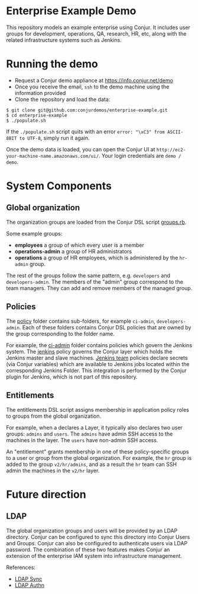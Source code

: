 # Enterprise Example Demo

This repository models an example enterprise using Conjur. It includes user groups for development, operations, QA, research, HR, etc, along with the related infrastructure systems such as Jenkins.

# Running the demo

* Request a Conjur demo appliance at https://info.conjur.net/demo
* Once you receive the email, `ssh` to the demo machine using the information provided
* Clone the repository and load the data:

```sh-session
$ git clone git@github.com:conjurdemos/enterprise-example.git
$ cd enterprise-example
$ ./populate.sh
```

If the `./populate.sh` script quits with an error `error: "\xC3" from ASCII-8BIT to UTF-8`, simply run it again.

Once the demo data is loaded, you can open the Conjur UI at `http://ec2-your-machine-name.amazonaws.com/ui/`. Your login credentials are `demo / demo`.

# System Components

## Global organization

The organization groups are loaded from the Conjur DSL script  [groups.rb](https://github.com/conjurdemos/enterprise-example/blob/master/policy/groups.rb). 

Some example groups:

* **employees** a group of which every user is a member
* **operations-admin** a group of HR administrators
* **operations** a group of HR employees, which is administered by the `hr-admin` group.

The rest of the groups follow the same pattern, e.g. `developers` and `developers-admin`. The members of the "admin" group correspond to the team managers. They can add and remove members of the managed group. 

## Policies

The [policy](https://github.com/conjurdemos/enterprise-example/tree/master/policy) folder contains sub-folders, for example `ci-admin`, `developers-admin`. Each of these folders contains Conjur DSL policies that are owned by the group corresponding to the folder name. 

For example, the [ci-admin](https://github.com/conjurdemos/enterprise-example/tree/master/policy/ci-admin) folder contains policies which govern the Jenkins system. The [jenkins](https://github.com/conjurdemos/enterprise-example/blob/master/policy/ci-admin/jenkins.rb) policy governs the Conjur layer which holds the Jenkins master and slave machines. [Jenkins team](https://github.com/conjurdemos/enterprise-example/blob/master/policy/ci-admin/team-a.rb) policies declare secrets (via Conjur variables) which are available to Jenkins jobs located within the corresponding Jenkins Folder. This integration is performed by the Conjur plugin for Jenkins, which is not part of this repository.

## Entitlements

The entitlements DSL script assigns membership in application policy roles to groups from the global organization.

For example, when a declares a Layer, it typically also declares two user groups: `admins` and `users`. The `admins` have admin SSH access to the machines in the layer. The `users` have non-admin SSH access.

An "entitlement" grants membership in one of these policy-specific groups to a user or group from the global organization. For example, the `hr` group is added to the group `v2/hr/admins`, and as a result the `hr` team can SSH admin the machines in the `v2/hr` layer.

# Future direction

## LDAP

The global organization groups and users will be  provided by an LDAP directory. Conjur can be configured to sync this directory into Conjur Users and Groups. Conjur can also be configured to authenticate users via LDAP password. The combination of these two features makes Conjur an extension of the enterprise IAM system into infrastructure management.

References:

* [LDAP Sync](https://github.com/conjurinc/ldap-sync)
* [LDAP Authn](https://github.com/conjurinc/authn-ldap)

